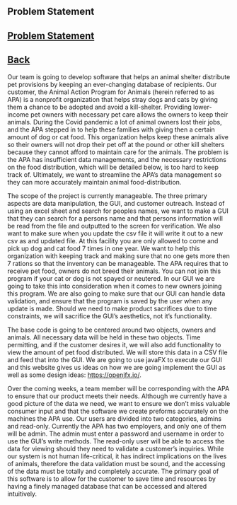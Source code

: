 
## Problem Statement

## [Problem Statement](https://diegomorales30.github.io/NullPointersWebsite/problem)
## [Back](https://diegomorales30.github.io/NullPointersWebsite/)


Our team is going to develop software that helps an animal shelter distribute pet provisions by keeping an ever-changing database of recipients. Our customer, the Animal Action Program for Animals (herein referred to as APA) is a nonprofit organization that helps stray dogs and cats by giving them a chance to be adopted and avoid a kill-shelter. Providing lower-income pet owners with necessary pet care allows the owners to keep their animals. During the Covid pandemic a lot of animal owners lost their jobs, and the APA stepped in to help these families with giving then a certain amount of dog or cat food. This organization helps keep these animals alive so their owners will not drop their pet off at the pound or other kill shelters because they cannot afford to maintain care for the animals. The problem is the APA has insufficient data managements, and the necessary restrictions on the food distribution, which will be detailed below, is too hard to keep track of. Ultimately, we want to streamline the APA’s data management so they can more accurately maintain animal food-distribution.

The scope of the project is currently manageable. The three primary aspects are data manipulation, the GUI, and customer outreach. Instead of using an excel sheet and search for peoples names, we want to make a GUI that they can search for a persons name and that persons information will be read from the file and outputted to the screen for verification. We also want to make sure when you update the csv file it will write it out to a new csv as and updated file. At this facility you are only allowed to come and pick up dog and cat food 7 times in one year. We want to help this organization with keeping track and making sure that no one gets more then 7 rations so that the inventory can be manageable. The APA requires that to receive pet food, owners do not breed their animals. You can not join this program if your cat or dog is not spayed or neutered. In our GUI we are going to take this into consideration when it comes to new owners joining this program. We are also going to make sure that our GUI can handle data validation, and ensure that the program is saved by the user when any update is made. Should we need to make product sacrifices due to time constraints, we will sacrifice the GUI’s aesthetics, not it’s functionality.

The base code is going to be centered around two objects, owners and animals. All necessary data will be held in these two objects. Time permitting, and if the customer desires it, we will also add functionality to view the amount of pet food distributed. We will store this data in a CSV file and feed that into the GUI. We are going to use javaFX to execute our GUI and this website gives us ideas on how we are going implement the GUI as well as some design ideas: https://openjfx.io/.

Over the coming weeks, a team member will be corresponding with the APA to ensure that our product meets their needs. Although we currently have a good picture of the data we need, we want to ensure we don’t miss valuable consumer input and that the software we create preforms accurately on the machines the APA use. Our users are divided into two categories, admins and read-only. Currently the APA has two employers, and only one of them will be admin. The admin must enter a password and username in order to use the GUI’s write methods. The read-only user will be able to access the data for viewing should they need to validate a customer’s inquiries. While our system is not human life-critical, it has indirect implications on the lives of animals, therefore the data validation must be sound, and the accessing of the data must be totally and completely accurate. The primary goal of this software is to allow for the customer to save time and resources by having a finely managed database that can be accessed and altered intuitively.